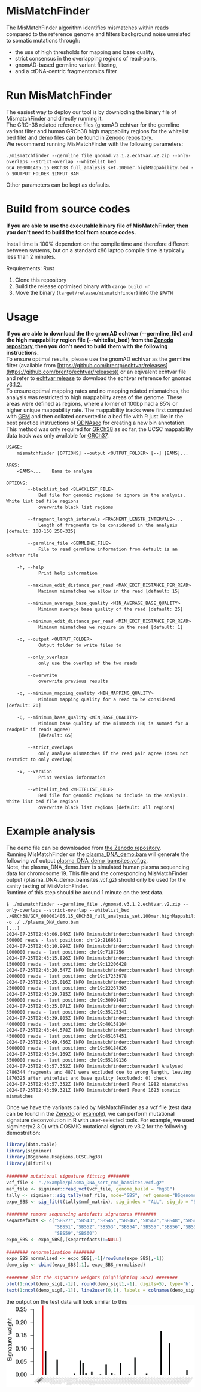 # MisMatchFinder
The MisMatchFinder algorithm identifies mismatches within reads compared to the reference genome and filters background noise unrelated to somatic mutations through:
 * the use of high thresholds for mapping and base quality,
 * strict consensus in the overlapping regions of read-pairs,
 * gnomAD-based germline variant filtering​,
 * and a ctDNA-centric fragmentomics filter


# Run MisMatchFinder
The easiest way to deploy our tool is by downloding the binary file of MismatchFinder and directly running it.  
The GRCh38 related reference files (gnomAD echtvar for the germline variant filter and human GRCh38 high mappability regions for the whitelist bed file) and demo files can be found in [Zenodo repository](https://zenodo.org/records/12754454).  
We recommend running MisMatchFinder with the following parameters:  

```
./mismatchfinder --germline_file gnomad.v3.1.2.echtvar.v2.zip --only-overlaps --strict-overlap --whitelist_bed GCA_000001405.15_GRCh38_full_analysis_set.100mer.highMappability.bed -o $OUTPUT_FOLDER $INPUT_BAM
```
Other parameters can be kept as defaults. 

# Build from source codes
**If you are able to use the executable binary file of MisMatchFinder, then you don't need to build the tool from source codes.**    

Install time is 100% dependent on the compile time and therefore different between systems, but on a standard x86 laptop compile time is typically less than 2 minutes.

Requirements: Rust

1. Clone this repository
2. Build the release optimised binary with ```cargo build -r```
3. Move the binary (```target/release/mismatchfinder```) into the ```$PATH```

# Usage
**If you are able to download the the gnomAD echtvar (--germline_file) and the high mappability region file (--whitelist_bed) from the [Zenodo repository](https://zenodo.org/records/12754454), then you don't need to build them with the following instructions.**  
To ensure optimal results, please use the gnomAD echtvar as the germline filter (available from [https://github.com/brentp/echtvar/releases](https://github.com/brentp/echtvar/releases)) or an eqivalent echtvar file and refer to [echtvar release](https://github.com/brentp/echtvar/releases/tag/v0.1.9) to download the echtvar reference for gnomad v3.1.2.  
To ensure optimal mapping rates and no mapping related mismatches, the analysis was restricted to high mappability areas of the genome. These areas were defined as regions, where a k-mer of 100bp had a 85% or higher unique mappability rate. The mappability tracks were first computed with [GEM](https://doi.org/10.1371/journal.pone.0030377) and then collated converted to a bed file with R just like in the best practice instructions of [QDNAseq](https://doi.org/10.1101/gr.175141.114) for creating a new bin annotation. This method was only required for [GRCh38](https://genome.cshlp.org/content/27/5/849.long) as so far, the UCSC mappability data track was only available for [GRCh37](https://doi.org/10.1371/journal.pbio.1001091).
```
USAGE:
    mismatchfinder [OPTIONS] --output <OUTPUT_FOLDER> [--] [BAMS]...

ARGS:
    <BAMS>...    Bams to analyse

OPTIONS:
        --blacklist_bed <BLACKLIST_FILE>
            Bed file for genomic regions to ignore in the analysis. White list bed file regions
            overwrite black list regions

        --fragment_length_intervals <FRAGMENT_LENGTH_INTERVALS>...
            Length of fragments to be considered in the analysis [default: 100-150 250-325]

        --germline_file <GERMLINE_FILE>
            File to read germline information from default is an echtvar file

    -h, --help
            Print help information

        --maximum_edit_distance_per_read <MAX_EDIT_DISTANCE_PER_READ>
            Maximum mismatches we allow in the read [default: 15]

        --minimum_average_base_quality <MIN_AVERAGE_BASE_QUALITY>
            Mimimum average base quality of the read [default: 25]

        --minimum_edit_distance_per_read <MIN_EDIT_DISTANCE_PER_READ>
            Mimimum mismatches we require in the read [default: 1]

    -o, --output <OUTPUT_FOLDER>
            Output folder to write files to

        --only_overlaps
            only use the overlap of the two reads

        --overwrite
            overwrite previous results

    -q, --minimum_mapping_quality <MIN_MAPPING_QUALITY>
            Mimimum mapping quality for a read to be considered [default: 20]

    -Q, --minimum_base_quality <MIN_BASE_QUALITY>
            Mimimum base quality of the mismatch (BQ is summed for a readpair if reads agree)
            [default: 65]

        --strict_overlaps
            only analyse mismatches if the read pair agree (does not restrict to only overlap)

    -V, --version
            Print version information

        --whitelist_bed <WHITELIST_FILE>
            Bed file for genomic regions to include in the analysis. White list bed file regions
            overwrite black list regions [default: all regions]
```

# Example analysis

The demo file can be downloaded from [the Zenodo repository](https://doi.org/10.5281/zenodo.12754454).  
Running MisMatchFinder on the [plasma_DNA_demo.bam](https://doi.org/10.5281/zenodo.12754454) will generate the following vcf output [plasma_DNA_demo_bamsites.vcf.gz](https://doi.org/10.5281/zenodo.12754454).  
Note, the plasma_DNA_demo.bam is simulated human plasma sequencing data for chromosome 19. This file and the corresponding MisMatchFinder output (plasma_DNA_demo_bamsites.vcf.gz) should only be used for the sanity testing of MisMatchFinder.  
Runtime of this step should be around 1 minute on the test data.
```
$ ./mismatchfinder --germline_file ./gnomad.v3.1.2.echtvar.v2.zip --only-overlaps --strict-overlap --whitelist_bed ./GRCh38/GCA_000001405.15_GRCh38_full_analysis_set.100mer.highMappability.bed -o ./ ./plasma_DNA_demo.bam
[...]
2024-07-25T02:43:06.046Z INFO [mismatchfinder::bamreader] Read through 500000 reads - last position: chr19:2166611
2024-07-25T02:43:10.994Z INFO [mismatchfinder::bamreader] Read through 1000000 reads - last position: chr19:7187256
2024-07-25T02:43:15.826Z INFO [mismatchfinder::bamreader] Read through 1500000 reads - last position: chr19:12206428
2024-07-25T02:43:20.547Z INFO [mismatchfinder::bamreader] Read through 2000000 reads - last position: chr19:17233978
2024-07-25T02:43:25.016Z INFO [mismatchfinder::bamreader] Read through 2500000 reads - last position: chr19:22267393
2024-07-25T02:43:29.785Z INFO [mismatchfinder::bamreader] Read through 3000000 reads - last position: chr19:30091487
2024-07-25T02:43:35.071Z INFO [mismatchfinder::bamreader] Read through 3500000 reads - last position: chr19:35125341
2024-07-25T02:43:39.805Z INFO [mismatchfinder::bamreader] Read through 4000000 reads - last position: chr19:40158104
2024-07-25T02:43:44.578Z INFO [mismatchfinder::bamreader] Read through 4500000 reads - last position: chr19:45167451
2024-07-25T02:43:49.456Z INFO [mismatchfinder::bamreader] Read through 5000000 reads - last position: chr19:50184626
2024-07-25T02:43:54.169Z INFO [mismatchfinder::bamreader] Read through 5500000 reads - last position: chr19:55189136
2024-07-25T02:43:57.352Z INFO [mismatchfinder::bamreader] Analysed 2786344 fragments and 4871 were excluded due to wrong length, leaving 1870325 after whitelist and base quality (excluded: 0) check
2024-07-25T02:43:57.352Z INFO [mismatchfinder] Found 1982 mismatches 
2024-07-25T02:43:59.321Z INFO [mismatchfinder] Found 1623 somatic mismatches
```

Once we have the variants called by MisMatchFinder as a vcf file (test data can be found in the [Zenodo](https://doi.org/10.5281/zenodo.12754454) or [example](example/plasma_DNA_demo_bamsites.vcf.gz)), we can perform mutational signature deconvolution in R with user-selected tools. 
For example, we used sigminer(v2.3.0) with COSMIC mutational signature v3.2 for the following demostration:

```R
library(data.table)
library(sigminer)
library(BSgenome.Hsapiens.UCSC.hg38)
library(dlfUtils)

######## mutational signature fitting ########
vcf_file <- "./example/plasma_DNA_sort_rmd_bamsites.vcf.gz"
maf_file <- sigminer::read_vcf(vcf_file, genome_build = "hg38")
tally <- sigminer::sig_tally(maf_file, mode="SBS", ref_genome="BSgenome.Hsapiens.UCSC.hg38")
expo_SBS <- sig_fit(t(tally$nmf_matrix), sig_index = "ALL", sig_db = "SBS", return_class = "data.table",type="absolute")

######## remove sequencing artefacts signatures ########
seqartefacts <- c("SBS27","SBS43","SBS45","SBS46","SBS47","SBS48","SBS49","SBS50",
                  "SBS51","SBS52","SBS53","SBS54","SBS55","SBS56","SBS57","SBS58",
                  "SBS59","SBS60")
expo_SBS <- expo_SBS[,(seqartefacts):=NULL]

######## renormalisation ########
expo_SBS_normalised <- expo_SBS[,-1]/rowSums(expo_SBS[,-1])
demo_sig <- cbind(expo_SBS[,1], expo_SBS_normalised)

######## plot the signature weights (highlighting SBS2) ########
plot(1:ncol(demo_sig[,-1]), round(demo_sig[1,-1], digits=5), type='h', lwd=4, lend=1, col=ifelse(colnames(demo_sig[1,-1])=="SBS2", "red", "black"), xlab="", ylab="Signature weight", las=2, xaxt='n', bty='n')
text(1:ncol(demo_sig[,-1]), line2user(0,1), labels = colnames(demo_sig[,-1]), srt=45, adj=1, cex=0.5, xpd=TRUE, col=ifelse(colnames(demo_sig[1,-1])=="SBS2", "black", "lightgrey"))
```

the output on the test data will look similar to this
![plot](example/demo_signature.png)

